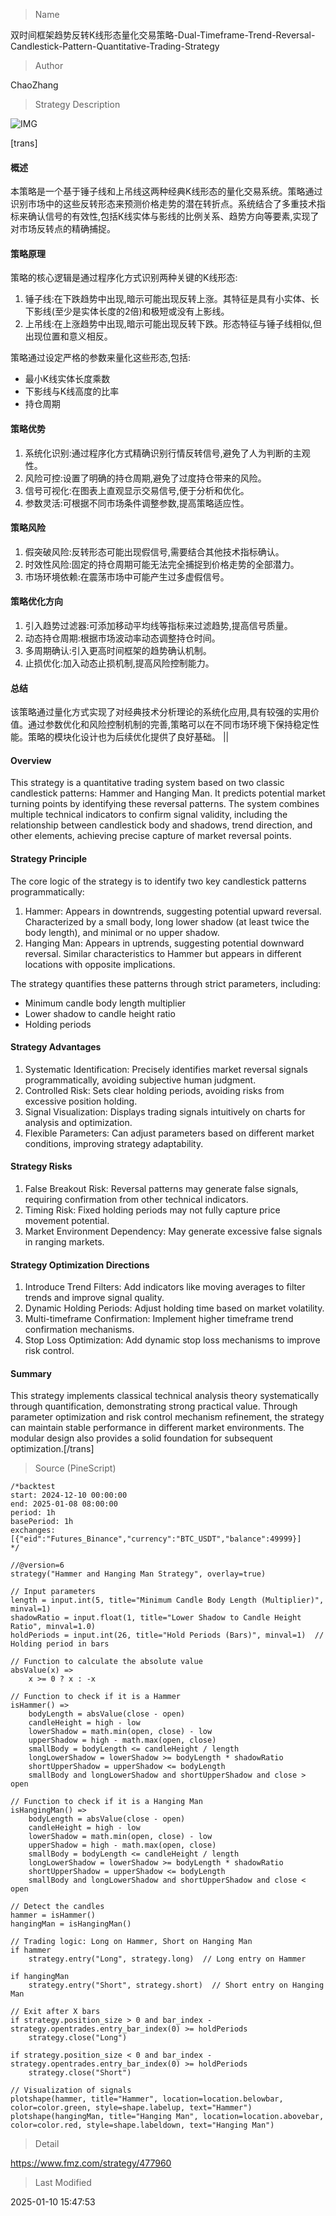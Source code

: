 
> Name

双时间框架趋势反转K线形态量化交易策略-Dual-Timeframe-Trend-Reversal-Candlestick-Pattern-Quantitative-Trading-Strategy

> Author

ChaoZhang

> Strategy Description

![IMG](https://www.fmz.com/upload/asset/5206cc64e907b64324.png)

[trans]
#### 概述
本策略是一个基于锤子线和上吊线这两种经典K线形态的量化交易系统。策略通过识别市场中的这些反转形态来预测价格走势的潜在转折点。系统结合了多重技术指标来确认信号的有效性,包括K线实体与影线的比例关系、趋势方向等要素,实现了对市场反转点的精确捕捉。

#### 策略原理
策略的核心逻辑是通过程序化方式识别两种关键的K线形态:
1. 锤子线:在下跌趋势中出现,暗示可能出现反转上涨。其特征是具有小实体、长下影线(至少是实体长度的2倍)和极短或没有上影线。
2. 上吊线:在上涨趋势中出现,暗示可能出现反转下跌。形态特征与锤子线相似,但出现位置和意义相反。

策略通过设定严格的参数来量化这些形态,包括:
- 最小K线实体长度乘数
- 下影线与K线高度的比率
- 持仓周期

#### 策略优势
1. 系统化识别:通过程序化方式精确识别行情反转信号,避免了人为判断的主观性。
2. 风险可控:设置了明确的持仓周期,避免了过度持仓带来的风险。
3. 信号可视化:在图表上直观显示交易信号,便于分析和优化。
4. 参数灵活:可根据不同市场条件调整参数,提高策略适应性。

#### 策略风险
1. 假突破风险:反转形态可能出现假信号,需要结合其他技术指标确认。
2. 时效性风险:固定的持仓周期可能无法完全捕捉到价格走势的全部潜力。
3. 市场环境依赖:在震荡市场中可能产生过多虚假信号。

#### 策略优化方向
1. 引入趋势过滤器:可添加移动平均线等指标来过滤趋势,提高信号质量。
2. 动态持仓周期:根据市场波动率动态调整持仓时间。
3. 多周期确认:引入更高时间框架的趋势确认机制。
4. 止损优化:加入动态止损机制,提高风险控制能力。

#### 总结
该策略通过量化方式实现了对经典技术分析理论的系统化应用,具有较强的实用价值。通过参数优化和风险控制机制的完善,策略可以在不同市场环境下保持稳定性能。策略的模块化设计也为后续优化提供了良好基础。 || 

#### Overview
This strategy is a quantitative trading system based on two classic candlestick patterns: Hammer and Hanging Man. It predicts potential market turning points by identifying these reversal patterns. The system combines multiple technical indicators to confirm signal validity, including the relationship between candlestick body and shadows, trend direction, and other elements, achieving precise capture of market reversal points.

#### Strategy Principle
The core logic of the strategy is to identify two key candlestick patterns programmatically:
1. Hammer: Appears in downtrends, suggesting potential upward reversal. Characterized by a small body, long lower shadow (at least twice the body length), and minimal or no upper shadow.
2. Hanging Man: Appears in uptrends, suggesting potential downward reversal. Similar characteristics to Hammer but appears in different locations with opposite implications.

The strategy quantifies these patterns through strict parameters, including:
- Minimum candle body length multiplier
- Lower shadow to candle height ratio
- Holding periods

#### Strategy Advantages
1. Systematic Identification: Precisely identifies market reversal signals programmatically, avoiding subjective human judgment.
2. Controlled Risk: Sets clear holding periods, avoiding risks from excessive position holding.
3. Signal Visualization: Displays trading signals intuitively on charts for analysis and optimization.
4. Flexible Parameters: Can adjust parameters based on different market conditions, improving strategy adaptability.

#### Strategy Risks
1. False Breakout Risk: Reversal patterns may generate false signals, requiring confirmation from other technical indicators.
2. Timing Risk: Fixed holding periods may not fully capture price movement potential.
3. Market Environment Dependency: May generate excessive false signals in ranging markets.

#### Strategy Optimization Directions
1. Introduce Trend Filters: Add indicators like moving averages to filter trends and improve signal quality.
2. Dynamic Holding Periods: Adjust holding time based on market volatility.
3. Multi-timeframe Confirmation: Implement higher timeframe trend confirmation mechanisms.
4. Stop Loss Optimization: Add dynamic stop loss mechanisms to improve risk control.

#### Summary
This strategy implements classical technical analysis theory systematically through quantification, demonstrating strong practical value. Through parameter optimization and risk control mechanism refinement, the strategy can maintain stable performance in different market environments. The modular design also provides a solid foundation for subsequent optimization.[/trans]



> Source (PineScript)

``` pinescript
/*backtest
start: 2024-12-10 00:00:00
end: 2025-01-08 08:00:00
period: 1h
basePeriod: 1h
exchanges: [{"eid":"Futures_Binance","currency":"BTC_USDT","balance":49999}]
*/

//@version=6
strategy("Hammer and Hanging Man Strategy", overlay=true)

// Input parameters
length = input.int(5, title="Minimum Candle Body Length (Multiplier)", minval=1)
shadowRatio = input.float(1, title="Lower Shadow to Candle Height Ratio", minval=1.0)
holdPeriods = input.int(26, title="Hold Periods (Bars)", minval=1)  // Holding period in bars

// Function to calculate the absolute value
absValue(x) =>
    x >= 0 ? x : -x

// Function to check if it is a Hammer
isHammer() =>
    bodyLength = absValue(close - open)
    candleHeight = high - low
    lowerShadow = math.min(open, close) - low
    upperShadow = high - math.max(open, close)
    smallBody = bodyLength <= candleHeight / length
    longLowerShadow = lowerShadow >= bodyLength * shadowRatio
    shortUpperShadow = upperShadow <= bodyLength
    smallBody and longLowerShadow and shortUpperShadow and close > open

// Function to check if it is a Hanging Man
isHangingMan() =>
    bodyLength = absValue(close - open)
    candleHeight = high - low
    lowerShadow = math.min(open, close) - low
    upperShadow = high - math.max(open, close)
    smallBody = bodyLength <= candleHeight / length
    longLowerShadow = lowerShadow >= bodyLength * shadowRatio
    shortUpperShadow = upperShadow <= bodyLength
    smallBody and longLowerShadow and shortUpperShadow and close < open

// Detect the candles
hammer = isHammer()
hangingMan = isHangingMan()

// Trading logic: Long on Hammer, Short on Hanging Man
if hammer
    strategy.entry("Long", strategy.long)  // Long entry on Hammer

if hangingMan
    strategy.entry("Short", strategy.short)  // Short entry on Hanging Man

// Exit after X bars
if strategy.position_size > 0 and bar_index - strategy.opentrades.entry_bar_index(0) >= holdPeriods
    strategy.close("Long")

if strategy.position_size < 0 and bar_index - strategy.opentrades.entry_bar_index(0) >= holdPeriods
    strategy.close("Short")

// Visualization of signals
plotshape(hammer, title="Hammer", location=location.belowbar, color=color.green, style=shape.labelup, text="Hammer")
plotshape(hangingMan, title="Hanging Man", location=location.abovebar, color=color.red, style=shape.labeldown, text="Hanging Man")
```

> Detail

https://www.fmz.com/strategy/477960

> Last Modified

2025-01-10 15:47:53
